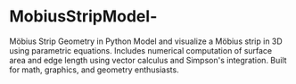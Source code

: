 # MobiusStripModel-
Möbius Strip Geometry in Python Model and visualize a Möbius strip in 3D using parametric equations. Includes numerical computation of surface area and edge length using vector calculus and Simpson's integration. Built for math, graphics, and geometry enthusiasts.
